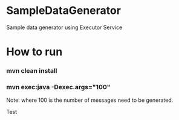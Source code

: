 # SampleDataGenerator
Sample data generator using Executor Service

# How to run
### mvn clean install
### mvn exec:java -Dexec.args="100"

Note: where 100 is the number of messages need to be generated.

Test
